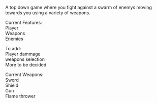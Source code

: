 A top down game where you fight against a swarm of enemys moving towards you using a variety of weapons.  

Current Features:  
Player  
Weapons  
Enemies  

To add:  
Player dammage  
weapons selection  
More to be decided  

Current Weapons:  
Sword  
Shield  
Gun  
Flame thrower  
